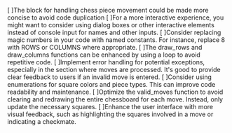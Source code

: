 [ ]The block for handling chess piece movement could be made more concise to avoid code duplication
[ ]For a more interactive experience, you might want to consider using dialog boxes or other interactive elements instead of console input for names and other inputs.
[ ]Consider replacing magic numbers in your code with named constants. For instance, replace 8 with ROWS or COLUMNS where appropriate.
[ ]The draw_rows and draw_columns functions can be enhanced by using a loop to avoid repetitive code.
[ ]Implement error handling for potential exceptions, especially in the section where moves are processed. It's good to provide clear feedback to users if an invalid move is entered.
[ ]Consider using enumerations for square colors and piece types. This can improve code readability and maintenance.
[ ]Optimize the valid_moves function to avoid clearing and redrawing the entire chessboard for each move. Instead, only update the necessary squares.
[ ]Enhance the user interface with more visual feedback, such as highlighting the squares involved in a move or indicating a checkmate.